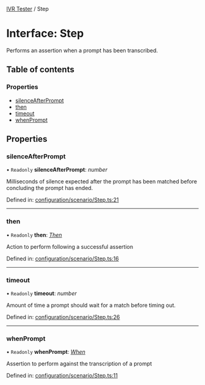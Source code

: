[IVR Tester](../README.md) / Step

# Interface: Step

Performs an assertion when a prompt has been transcribed.

## Table of contents

### Properties

- [silenceAfterPrompt](step.md#silenceafterprompt)
- [then](step.md#then)
- [timeout](step.md#timeout)
- [whenPrompt](step.md#whenprompt)

## Properties

### silenceAfterPrompt

• `Readonly` **silenceAfterPrompt**: *number*

Milliseconds of silence expected after the prompt has been matched before concluding the prompt has ended.

Defined in: [configuration/scenario/Step.ts:21](https://github.com/SketchingDev/ivr-tester/blob/a21dd89/packages/ivr-tester/src/configuration/scenario/Step.ts#L21)

___

### then

• `Readonly` **then**: [*Then*](then.md)

Action to perform following a successful assertion

Defined in: [configuration/scenario/Step.ts:16](https://github.com/SketchingDev/ivr-tester/blob/a21dd89/packages/ivr-tester/src/configuration/scenario/Step.ts#L16)

___

### timeout

• `Readonly` **timeout**: *number*

Amount of time a prompt should wait for a match before timing out.

Defined in: [configuration/scenario/Step.ts:26](https://github.com/SketchingDev/ivr-tester/blob/a21dd89/packages/ivr-tester/src/configuration/scenario/Step.ts#L26)

___

### whenPrompt

• `Readonly` **whenPrompt**: [*When*](../README.md#when)

Assertion to perform against the transcription of a prompt

Defined in: [configuration/scenario/Step.ts:11](https://github.com/SketchingDev/ivr-tester/blob/a21dd89/packages/ivr-tester/src/configuration/scenario/Step.ts#L11)
